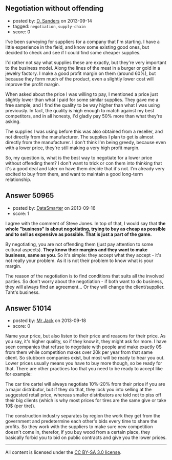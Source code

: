 ## Negotiation without offending

- posted by: [D. Sanders](https://stackexchange.com/users/-1/27866-d-sanders) on 2013-09-14
- tagged: `negotiation`, `supply-chain`
- score: 0

I've been surveying for suppliers for a company that I'm starting. I have a little experience in the field, and know some existing good ones, but decided to check and see if I could find some cheaper supplies. 

I'd rather not say what supplies these are exactly, but they're very important to the business model. Along the lines of the meat in a burger or gold in a jewelry factory. I make a good profit margin on them (around 60%), but because they form much of the product, even a slightly lower cost will improve the profit margin.

When asked about the price I was willing to pay, I mentioned a price just slightly lower than what I paid for some similar supplies. They gave me a free sample, and I find the quality to be way higher than what I was using previously. In fact, the quality is high enough to match against my best competitors, and in all honesty, I'd gladly pay 50% more than what they're asking.

The supplies I was using before this was also obtained from a reseller, and not directly from the manufacturer. The supplies I plan to get is almost directly from the manufacturer. I don't think I'm being greedy, because even with a lower price, they're still making a very high profit margin.

So, my question is, what is the best way to negotiate for a lower price without offending them? I don't want to trick or con them into thinking that it's a good deal and later on have them decide that it's not. I'm already very excited to buy from them, and want to maintain a good long-term relationship.


## Answer 50965

- posted by: [DataSmarter](https://stackexchange.com/users/-1/27274-datasmarter) on 2013-09-16
- score: 1

I agree with the comment of Steve Jones. In top of that, I would say that **the whole "business" is about negotiating, trying to buy as cheap as possible and to sell as expensive as possible. That is just a part of the game.**

By negotiating, you are not offending them (just pay attention to some cultural aspects). **They know their margins and they want to make business, same as you**. So it's simple: they accept what they accept - it's not really your problem. As it is not their problem to know what is your margin.

The reason of the negotiation is to find conditions that suits all the involved parties. So don't worry about the negotiation - if both want to do business, they will always find an agreement... Or they will change the client/supplier. Taht's business.


## Answer 51014

- posted by: [Mr Jack](https://stackexchange.com/users/-1/27312-mr-jack) on 2013-09-18
- score: 0

<p>Name your price, but also listen to their price and reasons for their price. As you say, it's higher quality, so if they know it, they might ask for more. I have seen companies that refuse to negotiate with people and make exactly 0$ from them while competition makes over 20k per year from that same client. So stubborn companies exist, but most will be ready to hear you out. Lower prices usually means you have to buy more though, so be ready for that. There are other practices too that you need to be ready to accept like for example:</p>

<p>The car tire cartel will always negotiate 10%-20% from their price if you are a major distributor, but if they do that, they lock you into selling at the suggested retail price, whereas smaller distributors are told not to piss off their big clients (which is why most prices for tires are the same give or take 10$ (per tire)).</p>

<p>The construction industry separates by region the work they get from the government and predetermine each other's bids every time to share the profits. So they work with the suppliers to make sure new competition doesn't come in, therefor, if you buy wood from a certain place, they basically forbid you to bid on public contracts and give you the lower prices.</p>




---

All content is licensed under the [CC BY-SA 3.0 license](https://creativecommons.org/licenses/by-sa/3.0/).
